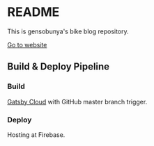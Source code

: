 # README

This is gensobunya's bike blog repository.

[Go to website](http://blog.gensobunya.net)

## Build & Deploy Pipeline

### Build

[Gatsby Cloud](https://www.gatsbyjs.com/cloud/) with GitHub master branch trigger.

### Deploy

Hosting at Firebase.
